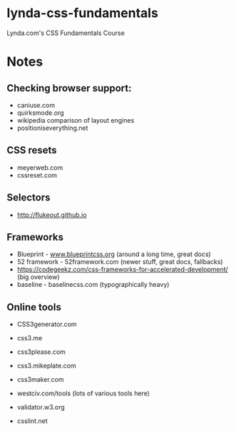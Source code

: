 # lynda-css-fundamentals

Lynda.com's CSS Fundamentals Course

# Notes

## Checking browser support:

* caniuse.com
* quirksmode.org
* wikipedia comparison of layout engines
* positioniseverything.net

## CSS resets

* meyerweb.com
* cssreset.com

## Selectors

* http://flukeout.github.io

## Frameworks

* Blueprint - www.blueprintcss.org (around a long time, great docs)
* 52 framework - 52framework.com (newer stuff, great docs, fallbacks)
* https://codegeekz.com/css-frameworks-for-accelerated-development/  (big overview)
* baseline - baselinecss.com (typographically heavy)

## Online tools
* CSS3generator.com
* css3.me
* css3please.com
* css3.mikeplate.com
* css3maker.com
* westciv.com/tools (lots of various tools here)

* validator.w3.org
* csslint.net

